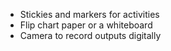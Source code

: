 
* Stickies and markers for activities
* Flip chart paper or a whiteboard 
* Camera to record outputs digitally
